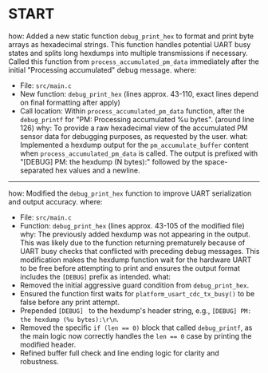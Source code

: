 # START

how: Added a new static function `debug_print_hex` to format and print byte arrays as hexadecimal strings. This function handles potential UART busy states and splits long hexdumps into multiple transmissions if necessary. Called this function from `process_accumulated_pm_data` immediately after the initial "Processing accumulated" debug message.
where:
  - File: `src/main.c`
  - New function: `debug_print_hex` (lines approx. 43-110, exact lines depend on final formatting after apply)
  - Call location: Within `process_accumulated_pm_data` function, after the `debug_printf` for "PM: Processing accumulated %u bytes". (around line 126)
why: To provide a raw hexadecimal view of the accumulated PM sensor data for debugging purposes, as requested by the user.
what: Implemented a hexdump output for the `pm_accumulate_buffer` content when `process_accumulated_pm_data` is called. The output is prefixed with "[DEBUG] PM: the hexdump (N bytes):" followed by the space-separated hex values and a newline.

---

how: Modified the `debug_print_hex` function to improve UART serialization and output accuracy.
where:
  - File: `src/main.c`
  - Function: `debug_print_hex` (lines approx. 43-105 of the modified file)
why: The previously added hexdump was not appearing in the output. This was likely due to the function returning prematurely because of UART busy checks that conflicted with preceding debug messages. This modification makes the hexdump function wait for the hardware UART to be free before attempting to print and ensures the output format includes the `[DEBUG]` prefix as intended.
what:
  - Removed the initial aggressive guard condition from `debug_print_hex`.
  - Ensured the function first waits for `platform_usart_cdc_tx_busy()` to be false before any print attempt.
  - Prepended `[DEBUG] ` to the hexdump's header string, e.g., `[DEBUG] PM: the hexdump (%u bytes):\r\n`.
  - Removed the specific `if (len == 0)` block that called `debug_printf`, as the main logic now correctly handles the `len == 0` case by printing the modified header.
  - Refined buffer full check and line ending logic for clarity and robustness.